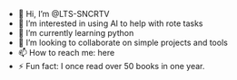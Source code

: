 - 👋 Hi, I’m @LTS-SNCRTV
- 👀 I’m interested in using AI to help with rote tasks
- 🌱 I’m currently learning python
- 💞️ I’m looking to collaborate on simple projects and tools
- 📫 How to reach me: here
- ⚡ Fun fact: I once read over 50 books in one year.  

<!---
LTS-SNCRTV/LTS-SNCRTV is a ✨ special ✨ repository because its `README.md` (this file) appears on your GitHub profile.
You can click the Preview link to take a look at your changes.
--->
